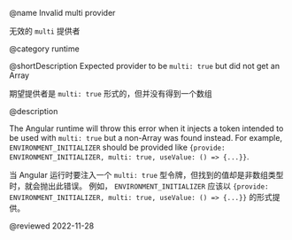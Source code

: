 @name Invalid multi provider

无效的 `multi` 提供者

@category runtime

@shortDescription Expected provider to be `multi: true` but did not get an Array

期望提供者是 `multi: true` 形式的，但并没有得到一个数组

@description

The Angular runtime will throw this error when it injects a token intended to be used with `multi: true` but
a non-Array was found instead. For example, `ENVIRONMENT_INITIALIZER` should be provided
like `{provide: ENVIRONMENT_INITIALIZER, multi: true, useValue: () => {...}}`.

当 Angular 运行时要注入一个 `multi: true` 型令牌，但找到的值却是非数组类型时，就会抛出此错误。 例如， `ENVIRONMENT_INITIALIZER` 应该以 `{provide: ENVIRONMENT_INITIALIZER, multi: true, useValue: () => {...}}` 的形式提供。

<!-- links -->

<!-- external links -->

<!-- end links -->

@reviewed 2022-11-28
